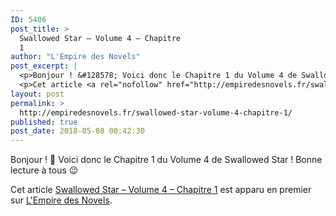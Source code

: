 ```yaml
---
ID: 5406
post_title: >
  Swallowed Star – Volume 4 – Chapitre
  1
author: "L'Empire des Novels"
post_excerpt: |
  <p>Bonjour ! &#128578; Voici donc le Chapitre 1 du Volume 4 de Swallowed Star ! Bonne lecture &agrave; tous &#128521;</p>
  <p>Cet article <a rel="nofollow" href="http://empiredesnovels.fr/swallowed-star-volume-4-chapitre-1/">Swallowed Star &ndash; Volume 4 &ndash; Chapitre 1</a> est apparu en premier sur <a rel="nofollow" href="http://empiredesnovels.fr/">L'Empire des Novels</a>.</p>
layout: post
permalink: >
  http://empiredesnovels.fr/swallowed-star-volume-4-chapitre-1/
published: true
post_date: 2018-05-08 00:42:30
---
```

<p>Bonjour ! 🙂 Voici donc le Chapitre 1 du Volume 4 de Swallowed Star ! Bonne lecture à tous 😉</p>
<p>Cet article <a rel="nofollow" href="http://empiredesnovels.fr/swallowed-star-volume-4-chapitre-1/">Swallowed Star &#8211; Volume 4 &#8211; Chapitre 1</a> est apparu en premier sur <a rel="nofollow" href="http://empiredesnovels.fr/">L&#039;Empire des Novels</a>.</p>